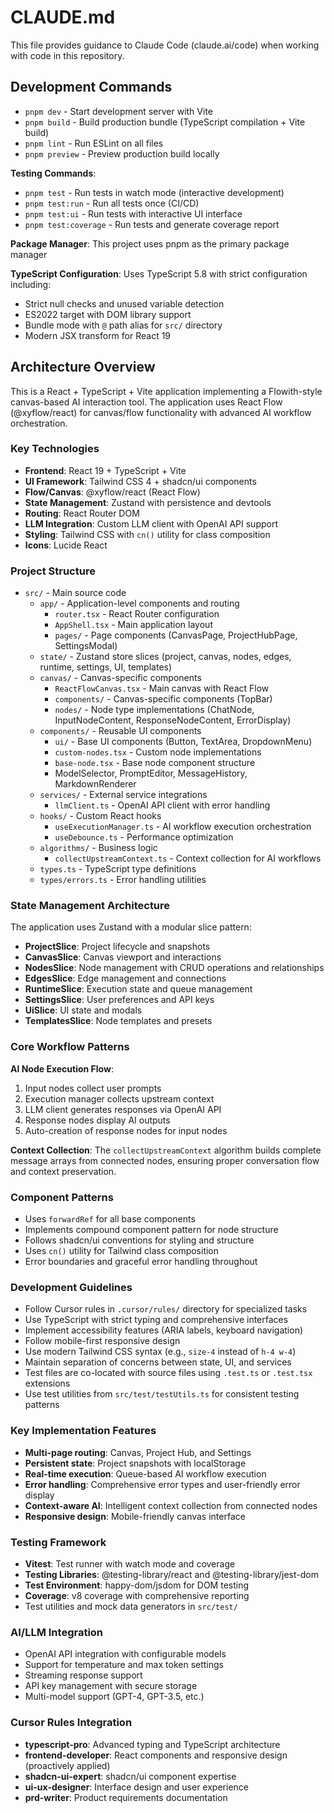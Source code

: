 # CLAUDE.md

This file provides guidance to Claude Code (claude.ai/code) when working with code in this repository.

## Development Commands

- `pnpm dev` - Start development server with Vite
- `pnpm build` - Build production bundle (TypeScript compilation + Vite build)
- `pnpm lint` - Run ESLint on all files
- `pnpm preview` - Preview production build locally

**Testing Commands**:
- `pnpm test` - Run tests in watch mode (interactive development)
- `pnpm test:run` - Run all tests once (CI/CD)
- `pnpm test:ui` - Run tests with interactive UI interface
- `pnpm test:coverage` - Run tests and generate coverage report

**Package Manager**: This project uses pnpm as the primary package manager

**TypeScript Configuration**: Uses TypeScript 5.8 with strict configuration including:
- Strict null checks and unused variable detection
- ES2022 target with DOM library support
- Bundle mode with `@` path alias for `src/` directory
- Modern JSX transform for React 19

## Architecture Overview

This is a React + TypeScript + Vite application implementing a Flowith-style canvas-based AI interaction tool. The application uses React Flow (@xyflow/react) for canvas/flow functionality with advanced AI workflow orchestration.

### Key Technologies
- **Frontend**: React 19 + TypeScript + Vite
- **UI Framework**: Tailwind CSS 4 + shadcn/ui components
- **Flow/Canvas**: @xyflow/react (React Flow)
- **State Management**: Zustand with persistence and devtools
- **Routing**: React Router DOM
- **LLM Integration**: Custom LLM client with OpenAI API support
- **Styling**: Tailwind CSS with `cn()` utility for class composition
- **Icons**: Lucide React

### Project Structure
- `src/` - Main source code
  - `app/` - Application-level components and routing
    - `router.tsx` - React Router configuration
    - `AppShell.tsx` - Main application layout
    - `pages/` - Page components (CanvasPage, ProjectHubPage, SettingsModal)
  - `state/` - Zustand store slices (project, canvas, nodes, edges, runtime, settings, UI, templates)
  - `canvas/` - Canvas-specific components
    - `ReactFlowCanvas.tsx` - Main canvas with React Flow
    - `components/` - Canvas-specific components (TopBar)
    - `nodes/` - Node type implementations (ChatNode, InputNodeContent, ResponseNodeContent, ErrorDisplay)
  - `components/` - Reusable UI components
    - `ui/` - Base UI components (Button, TextArea, DropdownMenu)
    - `custom-nodes.tsx` - Custom node implementations
    - `base-node.tsx` - Base node component structure
    - ModelSelector, PromptEditor, MessageHistory, MarkdownRenderer
  - `services/` - External service integrations
    - `llmClient.ts` - OpenAI API client with error handling
  - `hooks/` - Custom React hooks
    - `useExecutionManager.ts` - AI workflow execution orchestration
    - `useDebounce.ts` - Performance optimization
  - `algorithms/` - Business logic
    - `collectUpstreamContext.ts` - Context collection for AI workflows
  - `types.ts` - TypeScript type definitions
  - `types/errors.ts` - Error handling utilities

### State Management Architecture

The application uses Zustand with a modular slice pattern:
- **ProjectSlice**: Project lifecycle and snapshots
- **CanvasSlice**: Canvas viewport and interactions
- **NodesSlice**: Node management with CRUD operations and relationships
- **EdgesSlice**: Edge management and connections
- **RuntimeSlice**: Execution state and queue management
- **SettingsSlice**: User preferences and API keys
- **UiSlice**: UI state and modals
- **TemplatesSlice**: Node templates and presets

### Core Workflow Patterns

**AI Node Execution Flow**:
1. Input nodes collect user prompts
2. Execution manager collects upstream context
3. LLM client generates responses via OpenAI API
4. Response nodes display AI outputs
5. Auto-creation of response nodes for input nodes

**Context Collection**: The `collectUpstreamContext` algorithm builds complete message arrays from connected nodes, ensuring proper conversation flow and context preservation.

### Component Patterns
- Uses `forwardRef` for all base components
- Implements compound component pattern for node structure
- Follows shadcn/ui conventions for styling and structure
- Uses `cn()` utility for Tailwind class composition
- Error boundaries and graceful error handling throughout

### Development Guidelines
- Follow Cursor rules in `.cursor/rules/` directory for specialized tasks
- Use TypeScript with strict typing and comprehensive interfaces
- Implement accessibility features (ARIA labels, keyboard navigation)
- Follow mobile-first responsive design
- Use modern Tailwind CSS syntax (e.g., `size-4` instead of `h-4 w-4`)
- Maintain separation of concerns between state, UI, and services
- Test files are co-located with source files using `.test.ts` or `.test.tsx` extensions
- Use test utilities from `src/test/testUtils.ts` for consistent testing patterns

### Key Implementation Features
- **Multi-page routing**: Canvas, Project Hub, and Settings
- **Persistent state**: Project snapshots with localStorage
- **Real-time execution**: Queue-based AI workflow execution
- **Error handling**: Comprehensive error types and user-friendly error display
- **Context-aware AI**: Intelligent context collection from connected nodes
- **Responsive design**: Mobile-friendly canvas interface

### Testing Framework
- **Vitest**: Test runner with watch mode and coverage
- **Testing Libraries**: @testing-library/react and @testing-library/jest-dom
- **Test Environment**: happy-dom/jsdom for DOM testing
- **Coverage**: v8 coverage with comprehensive reporting
- Test utilities and mock data generators in `src/test/`

### AI/LLM Integration
- OpenAI API integration with configurable models
- Support for temperature and max token settings
- Streaming response support
- API key management with secure storage
- Multi-model support (GPT-4, GPT-3.5, etc.)

### Cursor Rules Integration
- **typescript-pro**: Advanced typing and TypeScript architecture
- **frontend-developer**: React components and responsive design (proactively applied)
- **shadcn-ui-expert**: shadcn/ui component expertise
- **ui-ux-designer**: Interface design and user experience
- **prd-writer**: Product requirements documentation